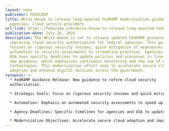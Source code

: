 ```yaml
---
layout: news
publisher: FEDSCOOP
title: White House to release long-awaited FedRAMP modernization guidance for
  agencies, cloud service providers
url-link: https://fedscoop.com/white-house-to-release-long-awaited-fedramp-guidance-for-agencies-cloud-service-providers/
publication-date: July 26, 2024
description: The White House is set to release updated FedRAMP guidance aimed at
  improving cloud security authorization for federal agencies. This guidance
  focuses on rigorous security reviews, quick mitigation of weaknesses, and
  automation in security assessments to streamline processes. Agencies and the
  GSA have specific deadlines to update policies and processes in line with the
  new guidance, which emphasizes continuous monitoring and the use of emerging
  technologies. This modernization effort aims to accelerate secure cloud
  adoption and enhance digital services across the government.
synopsis: >-
  * FedRAMP Guidance Release: New guidance to reform cloud security
  authorization.

  * Strategic Goals: Focus on rigorous security reviews and quick mitigation.

  * Automation: Emphasis on automated security assessments to speed up processes.

  * Agency Deadlines: Specific timelines for agencies and GSA to update policies.

  * Modernization Objectives: Accelerate secure cloud adoption and improve digital services.
---
```

